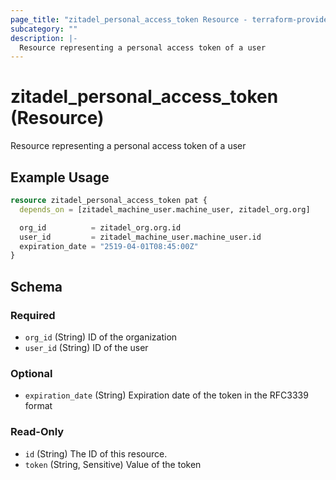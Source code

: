 ```yaml
---
page_title: "zitadel_personal_access_token Resource - terraform-provider-zitadel"
subcategory: ""
description: |-
  Resource representing a personal access token of a user
---
```


# zitadel_personal_access_token (Resource)

Resource representing a personal access token of a user

## Example Usage

```terraform
resource zitadel_personal_access_token pat {
  depends_on = [zitadel_machine_user.machine_user, zitadel_org.org]

  org_id          = zitadel_org.org.id
  user_id         = zitadel_machine_user.machine_user.id
  expiration_date = "2519-04-01T08:45:00Z"
}
```

<!-- schema generated by tfplugindocs -->
## Schema

### Required

- `org_id` (String) ID of the organization
- `user_id` (String) ID of the user

### Optional

- `expiration_date` (String) Expiration date of the token in the RFC3339 format

### Read-Only

- `id` (String) The ID of this resource.
- `token` (String, Sensitive) Value of the token